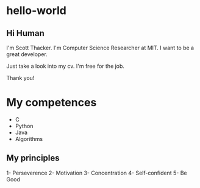 # hello-world

## Hi Human

I'm Scott Thacker. I'm Computer Science Researcher at MIT. 
I want to be a great developer.

Just take a look into my cv. I'm free for the job.

Thank you!

# My competences

+ C
+ Python
+ Java
+ Algorithms

## My principles

1- Perseverence
2- Motivation
3- Concentration
4- Self-confident
5- Be Good
